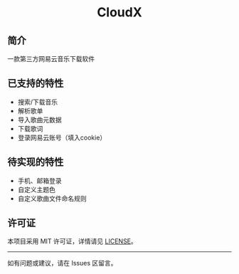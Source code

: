 <div style="text-align: center;">
    <h1> CloudX </h1>
</div>

## 简介
一款第三方网易云音乐下载软件

## 已支持的特性
- 搜索/下载音乐
- 解析歌单
- 导入歌曲元数据
- 下载歌词
- 登录网易云账号（填入cookie）

## 待实现的特性
- 手机、邮箱登录
- 自定义主题色
- 自定义歌曲文件命名规则

## 许可证

本项目采用 MIT 许可证，详情请见 [LICENSE](./LICENSE)。

---

如有问题或建议，请在 Issues 区留言。
